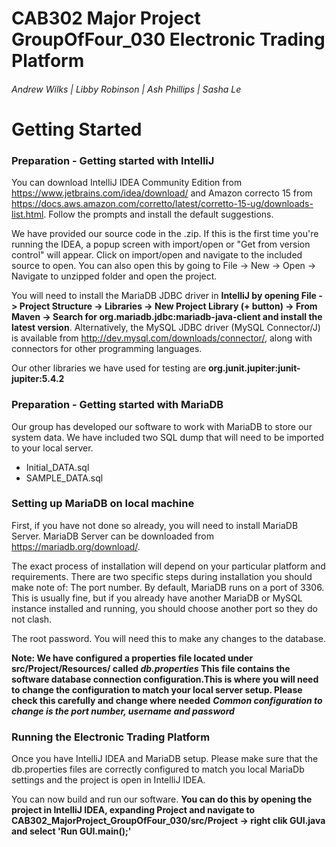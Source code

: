 # CAB302 Major Project GroupOfFour_030 Electronic Trading Platform

###### Andrew Wilks | Libby Robinson | Ash Phillips | Sasha Le

# Getting Started

### Preparation - Getting started with IntelliJ
You can download IntelliJ IDEA Community Edition from https://www.jetbrains.com/idea/download/ and Amazon correcto 15 from https://docs.aws.amazon.com/corretto/latest/corretto-15-ug/downloads-list.html.
Follow the prompts and install the default suggestions.

We have provided our source code in the .zip. If this is the first time you're running the IDEA, a popup screen with import/open or "Get from version control" will appear. Click on import/open and navigate to the included source to open. You can also open this by going to File -> New -> Open -> Navigate to unzipped folder and open the project.

You will need to install the MariaDB JDBC driver in  **IntelliJ by opening File -> Project Structure -> Libraries -> New Project Library (+ button) -> From Maven -> Search for org.mariadb.jdbc:mariadb-java-client and install the latest version**. Alternatively, the MySQL JDBC driver (MySQL Connector/J) is available from http://dev.mysql.com/downloads/connector/, along with connectors for other programming languages.

Our other libraries we have used for testing are **org.junit.jupiter:junit-jupiter:5.4.2**


### Preparation - Getting started with MariaDB
Our group has developed our software to work with MariaDB to store our system data.
We have included two SQL dump that will need to be imported to your local server. 
* Initial_DATA.sql
* SAMPLE_DATA.sql

### Setting up MariaDB on local machine
First, if you have not done so already, you will need to install MariaDB Server. MariaDB Server can be downloaded from https://mariadb.org/download/.

The exact process of installation will depend on your particular platform and requirements. There are two specific steps during installation you should make note of:
The port number. By default, MariaDB runs on a port of 3306. This is usually fine, but if you already have another MariaDB or MySQL instance installed and running, you should choose another port so they do not clash.

The root password. You will need this to make any changes to the database.

**Note: We have configured a properties file located under src/Project/Resources/ called ***db.properties***
 This file contains the software database connection configuration.This is where you will need to change the configuration to match your local server setup. Please check this carefully and change where needed**
 ***Common configuration to change is the port number, username and password***
 
 ### Running the Electronic Trading Platform
 Once you have IntelliJ IDEA and MariaDB setup. Please make sure that the db.properties files are correctly configured to match you local MariaDb settings and the project is open in IntelliJ IDEA.
 
 You can now build and run our software. **You can do this by opening the project in IntelliJ IDEA, expanding Project and navigate to CAB302_MajorProject_GroupOfFour_030/src/Project -> right clik GUI.java and select 'Run GUI.main();'**
